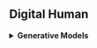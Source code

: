 ## Digital Human
<details>
  <summary><b>Generative Models</b></summary>

  - AniPortraitGAN: Animatable 3D Portrait Generation from 2D Image Collections [[paper](https://arxiv.org/pdf/2309.02186.pdf)][[note](https://github.com/PaperReadingBot/CVPaperReadingBot/blob/main/2023/Oct/1003_ani_portrait_gan/note.md)]
</details>


